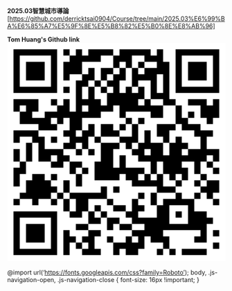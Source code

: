 **2025.03智慧城市導論**
[https://github.com/derricktsai0904/Course/tree/main/2025.03%E6%99%BA%E6%85%A7%E5%9F%8E%E5%B8%82%E5%B0%8E%E8%AB%96]
<br>

**Tom Huang's Github link**<br>
![image](https://github.com/HuangHungYu/OpenCV/blob/main/QRCode.png)

@import url(‘https://fonts.googleapis.com/css?family=Roboto’);
body, .js-navigation-open, .js-navigation-close {
font-size: 16px !important;
}
